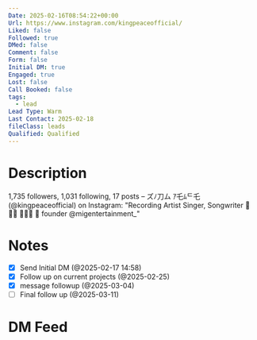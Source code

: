 ```yaml
---
Date: 2025-02-16T08:54:22+00:00
Url: https://www.instagram.com/kingpeaceofficial/
Liked: false
Followed: true
DMed: false
Comment: false
Form: false
Initial DM: true
Engaged: true
Lost: false
Call Booked: false
tags:
  - lead
Lead Type: Warm
Last Contact: 2025-02-18
fileClass: leads
Qualified: Qualified
---
```

# Description
1,735 followers, 1,031 following, 17 posts – ズﾉ刀ム ｱ乇ﾑᄃ乇 (@kingpeaceofficial) on Instagram: "Recording Artist 
Singer, Songwriter
📍🇿🇲
📍🇨🇦
🏢 founder @migentertainment_"
# Notes
- [x] Send Initial DM (@2025-02-17 14:58)
- [x] Follow up on current projects (@2025-02-25)
- [x] message followup (@2025-03-04)
- [ ] Final follow up (@2025-03-11)
# DM Feed